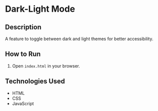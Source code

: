 
# Dark-Light Mode

## Description
A feature to toggle between dark and light themes for better accessibility.

## How to Run
1. Open `index.html` in your browser.

## Technologies Used
- HTML
- CSS
- JavaScript
